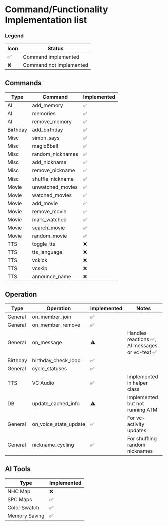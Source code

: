 # Command/Functionality Implementation list

### Legend
| Icon | Status                  |
|------|-------------------------|
| ✅    | Command implemented     |
| ❌    | Command not implemented |


## Commands
| Type     | Command          | Implemented |
|----------|------------------|-------------|
| AI       | add_memory       | ✅           |
| AI       | memories         | ✅           |
| AI       | remove_memory    | ✅           |
| Birthday | add_birthday     | ✅           |
| Misc     | simon_says       | ✅           |
| Misc     | magic8ball       | ✅           |
| Misc     | random_nicknames | ✅           |
| Misc     | add_nickname     | ✅           |
| Misc     | remove_nickname  | ✅           |
| Misc     | shuffle_nickname | ✅           |
| Movie    | unwatched_movies | ✅           |
| Movie    | watched_movies   | ✅           |
| Movie    | add_movie        | ✅           |
| Movie    | remove_movie     | ✅           |
| Movie    | mark_watched     | ✅           |
| Movie    | search_movie     | ✅           |
| Movie    | random_movie     | ✅           |
| TTS      | toggle_tts       | ❌           |
| TTS      | tts_language     | ❌           |
| TTS      | vckick           | ❌           |
| TTS      | vcskip           | ❌           |
| TTS      | announce_name    | ❌           |


## Operation
| Type     | Operation             | Implemented | Notes                                          | 
|----------|-----------------------|-------------|------------------------------------------------|
| General  | on_member_join        | ✅           |                                                |
| General  | on_member_remove      | ✅           |                                                |
| General  | on_message            | ⚠️          | Handles reactions ✅, AI messages, or vc-text ✅ | 
| Birthday | birthday_check_loop   | ✅           |                                                | 
| General  | cycle_statuses        | ✅           |                                                | 
| TTS      | VC Audio              | ✅           | Implemented in helper class                    |
| DB       | update_cached_info    | ⚠️          | Implemented but not running ATM                | 
| General  | on_voice_state_update | ✅           | For vc-activity updates                        | 
| General  | nickname_cycling      | ✅           | For shuffling random nicknames                 | 

## AI Tools
| Type          | Implemented |
|---------------|-------------|
| NHC Map       | ❌           |
| SPC Maps      | ✅           |
| Color Swatch  | ✅           |
| Memory Saving | ✅           |


